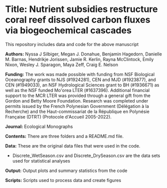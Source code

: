 # Title: Nutrient subsidies restructure coral reef dissolved carbon fluxes via biogeochemical cascades
This repository includes data and code for the above manuscript

**Authors:** Nyssa J Silbiger, Megan J. Donahue, Benjamin Hagedorn, Danielle M. Barnas, Hendrikje Jorissen, Jamie R. Kerlin, Rayna McClintock, Emily Nixon, Wesley J. Sparagon, Maya Zeff, Craig E. Nelson
 
**Funding:** The work was made possible with funding from NSF Biological Oceanography grants to NJS (#1924281), CEN and MJD (#1923877), and CEN (#1949033), an NSF Hydrological Sciences grant to BH (#1936671) as well as the NSF funded Mo'orea LTER (#1637396). Additional financial support to the MCR LTER was provided through a general gift from the Gordon and Betty Moore Foundation. Research was completed under permits issued by the French Polynesian Government (Délégation à la Recherche) and the Haut-commissariat de la République en Polynésie Française (DTRT) (Protocole d'Accueil 2005-2022). 
 
**Journal:**  Ecological Monographs 

**Contents:** There are three folders and a README.md file.

**Data:** These are the original data files that were used in the code.  
- Discrete_WetSeason.csv and Discrete_DrySeason.csv are the data sets used for statistical analyses

**Output:** Output plots and summary statistics from the code

**Scripts:** Scripts used to process data and create figures

